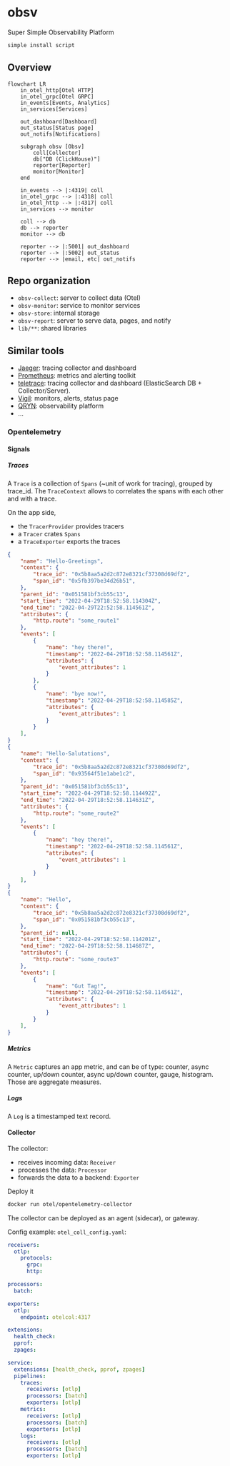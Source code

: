 # obsv

Super Simple Observability Platform

```sh
simple install script
```

## Overview

```mermaid
flowchart LR
    in_otel_http[Otel HTTP]
    in_otel_grpc[Otel GRPC]
    in_events[Events, Analytics]
    in_services[Services]

    out_dashboard[Dashboard]
    out_status[Status page]
    out_notifs[Notifications]

    subgraph obsv [Obsv]
        coll[Collector]
        db["DB (ClickHouse)"]
        reporter[Reporter]
        monitor[Monitor]
    end

    in_events --> |:4319| coll
    in_otel_grpc --> |:4318| coll
    in_otel_http --> |:4317| coll
    in_services --> monitor

    coll --> db
    db --> reporter
    monitor --> db

    reporter --> |:5001| out_dashboard
    reporter --> |:5002| out_status
    reporter --> |email, etc| out_notifs
```

## Repo organization

- `obsv-collect`: server to collect data (Otel)
- `obsv-monitor`: service to monitor services
- `obsv-store`: internal storage
- `obsv-report`: server to serve data, pages, and notify
- `lib/**`: shared libraries

## Similar tools

- [Jaeger](https://github.com/teletrace/teletrace): tracing collector and dashboard
- [Prometheus](https://prometheus.io/): metrics and alerting toolkit
- [teletrace](https://github.com/teletrace/teletrace): tracing collector and dashboard (ElasticSearch DB + Collector/Server).
- [Vigil](https://github.com/valeriansaliou/vigil): monitors, alerts, status page
- [QRYN](https://github.com/metrico/qryn): observability platform
- ...

### Opentelemetry

#### Signals

##### Traces

A `Trace` is a collection of `Spans` (~unit of work for tracing), grouped by trace_id. The `TraceContext` allows to correlates the spans with each other and with a trace.

On the app side,

- the `TracerProvider` provides tracers
- a `Tracer` crates `Spans`
- a `TraceExporter` exports the traces

```json
{
    "name": "Hello-Greetings",
    "context": {
        "trace_id": "0x5b8aa5a2d2c872e8321cf37308d69df2",
        "span_id": "0x5fb397be34d26b51",
    },
    "parent_id": "0x051581bf3cb55c13",
    "start_time": "2022-04-29T18:52:58.114304Z",
    "end_time": "2022-04-29T22:52:58.114561Z",
    "attributes": {
        "http.route": "some_route1"
    },
    "events": [
        {
            "name": "hey there!",
            "timestamp": "2022-04-29T18:52:58.114561Z",
            "attributes": {
                "event_attributes": 1
            }
        },
        {
            "name": "bye now!",
            "timestamp": "2022-04-29T18:52:58.114585Z",
            "attributes": {
                "event_attributes": 1
            }
        }
    ],
}
{
    "name": "Hello-Salutations",
    "context": {
        "trace_id": "0x5b8aa5a2d2c872e8321cf37308d69df2",
        "span_id": "0x93564f51e1abe1c2",
    },
    "parent_id": "0x051581bf3cb55c13",
    "start_time": "2022-04-29T18:52:58.114492Z",
    "end_time": "2022-04-29T18:52:58.114631Z",
    "attributes": {
        "http.route": "some_route2"
    },
    "events": [
        {
            "name": "hey there!",
            "timestamp": "2022-04-29T18:52:58.114561Z",
            "attributes": {
                "event_attributes": 1
            }
        }
    ],
}
{
    "name": "Hello",
    "context": {
        "trace_id": "0x5b8aa5a2d2c872e8321cf37308d69df2",
        "span_id": "0x051581bf3cb55c13",
    },
    "parent_id": null,
    "start_time": "2022-04-29T18:52:58.114201Z",
    "end_time": "2022-04-29T18:52:58.114687Z",
    "attributes": {
        "http.route": "some_route3"
    },
    "events": [
        {
            "name": "Gut Tag!",
            "timestamp": "2022-04-29T18:52:58.114561Z",
            "attributes": {
                "event_attributes": 1
            }
        }
    ],
}
```

##### Metrics

A `Metric` captures an app metric, and can be of type: counter, async counter, up/down counter, async up/down counter, gauge, histogram. Those are aggregate measures.

##### Logs

A `Log` is a timestamped text record.

#### Collector

The collector:

- receives incoming data: `Receiver`
- processes the data: `Processor`
- forwards the data to a backend: `Exporter`

Deploy it

```sh
docker run otel/opentelemetry-collector
```

The collector can be deployed as an agent (sidecar), or gateway.

Config example: `otel_coll_config.yaml`:

```yaml
receivers:
  otlp:
    protocols:
      grpc:
      http:

processors:
  batch:

exporters:
  otlp:
    endpoint: otelcol:4317

extensions:
  health_check:
  pprof:
  zpages:

service:
  extensions: [health_check, pprof, zpages]
  pipelines:
    traces:
      receivers: [otlp]
      processors: [batch]
      exporters: [otlp]
    metrics:
      receivers: [otlp]
      processors: [batch]
      exporters: [otlp]
    logs:
      receivers: [otlp]
      processors: [batch]
      exporters: [otlp]
```
